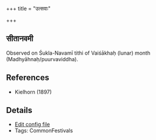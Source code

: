 +++
title = "उत्सवाः"

+++
## सीतानवमी

Observed on Śukla-Navamī tithi of Vaiśākhaḥ (lunar) month (Madhyāhnaḥ/puurvaviddha). 
## References
- Kielhorn (1897)


## Details
- [Edit config file](https://github.com/sanskrit-coders/adyatithi/tree/master/devatA/lakShmI/lunar_month/tithi/02/09/sItAnavamI.toml)
- Tags: CommonFestivals

